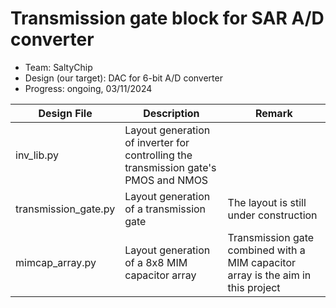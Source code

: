 # Transmission gate block for SAR A/D converter
- Team: SaltyChip
- Design (our target): DAC for 6-bit A/D converter
- Progress: ongoing, 03/11/2024 

| Design File | Description | Remark |
| --- | --- | --- |
| inv_lib.py | Layout generation of inverter for controlling the transmission gate's PMOS and NMOS | |
| transmission_gate.py | Layout generation of a transmission gate | The layout is still under construction |
| mimcap_array.py | Layout generation of a 8x8 MIM capacitor array | Transmission gate combined with a MIM capacitor array is the aim in this project |
